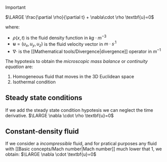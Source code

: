 >[!important]
> $\LARGE \frac{\partial \rho}{\partial t} + \nabla\cdot \rho \textbf{u}=0$

where:
- $\rho(x,t)$ is the fluid density function  in $kg \cdot m^{-3}$
- $\textbf{u}=(u_{x},u_{y},u_{z})$ is the fluid velocity vector in $m \cdot s^{.1}$ 
- $\nabla \cdot$ is the [[Mathematical tools/Divergence|divergence]] operator in $m^{-1}$

The hypotesis to obtain the *microscopic mass balance* or *continuity equation* are:
1. Homogeneous fluid that moves in the 3D Euclidean space
2. Isothermal condition

## Steady state conditions
If we add the steady state condition hypotesis we can neglect the time derivative.
$\LARGE \nabla \cdot \rho \textbf{u}=0$
## Constant-density fluid
If we consider a *incompressible* fluid, and for pratical purposes any fluid with [[Basic concepts/Mach number|Mach number]] much lower that 1, we obtain: 
$\LARGE \nabla \cdot \textbf{u}=0$
